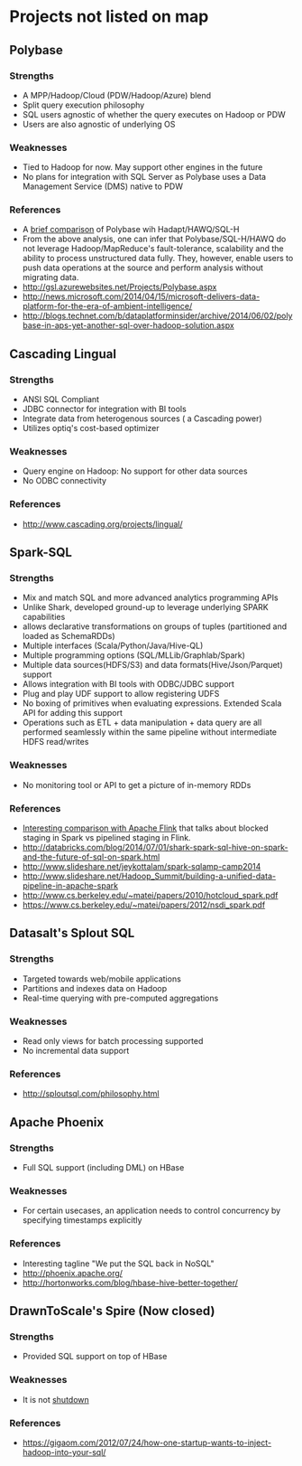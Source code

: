 # Projects not listed on map

## Polybase
### Strengths
 - A MPP/Hadoop/Cloud (PDW/Hadoop/Azure) blend 
 - Split query execution philosophy
 - SQL users agnostic of whether the query executes on Hadoop or PDW
 - Users are also agnostic of underlying OS
 
### Weaknesses
 - Tied to Hadoop for now. May support other engines in the future
 - No plans for integration with SQL Server as Polybase uses a Data Management Service (DMS) native to PDW
 
### References
 - A [brief comparison](http://nosql.mypopescu.com/post/52620986886/main-difference-between-hadapt-and-microsoft) of Polybase wih Hadapt/HAWQ/SQL-H
 - From the above analysis, one can infer that Polybase/SQL-H/HAWQ do not leverage Hadoop/MapReduce's fault-tolerance, scalability and the ability to 
 process unstructured data fully. They, however, enable users to push data operations at the source and perform analysis without migrating data.
 - http://gsl.azurewebsites.net/Projects/Polybase.aspx
 - http://news.microsoft.com/2014/04/15/microsoft-delivers-data-platform-for-the-era-of-ambient-intelligence/
 - http://blogs.technet.com/b/dataplatforminsider/archive/2014/06/02/polybase-in-aps-yet-another-sql-over-hadoop-solution.aspx
 
 
## Cascading Lingual
### Strengths
  - ANSI SQL Compliant
  - JDBC connector for integration with BI tools
  - Integrate data from heterogenous sources ( a Cascading power)
  - Utilizes optiq's cost-based optimizer

### Weaknesses
  - Query engine on Hadoop: No support for other data sources
  - No ODBC connectivity

### References
  - http://www.cascading.org/projects/lingual/


## Spark-SQL
### Strengths
  - Mix and match SQL and more advanced analytics programming APIs
  - Unlike Shark, developed ground-up to leverage underlying SPARK capabilities
  - allows declarative transformations on groups of tuples (partitioned and loaded as SchemaRDDs)
  - Multiple interfaces (Scala/Python/Java/Hive-QL)
  - Multiple programming options (SQL/MLLib/Graphlab/Spark)
  - Multiple data sources(HDFS/S3) and data formats(Hive/Json/Parquet) support
  - Allows integration with BI tools with ODBC/JDBC support
  - Plug and play UDF support to allow registering UDFS
  - No boxing of primitives when evaluating expressions. Extended Scala API for adding this support
  - Operations such as ETL + data manipulation + data query are all performed seamlessly within the same pipeline without intermediate HDFS read/writes
  
### Weaknesses
  - No monitoring tool or API to get a picture of in-memory RDDs


### References
  - [Interesting comparison with Apache Flink](http://www.slideshare.net/KostasTzoumas/apache-flink-api-runtime-and-project-roadmap) that talks about blocked staging in Spark vs pipelined staging in Flink. 
  - http://databricks.com/blog/2014/07/01/shark-spark-sql-hive-on-spark-and-the-future-of-sql-on-spark.html
  - http://www.slideshare.net/jeykottalam/spark-sqlamp-camp2014
  - http://www.slideshare.net/Hadoop_Summit/building-a-unified-data-pipeline-in-apache-spark
  - http://www.cs.berkeley.edu/~matei/papers/2010/hotcloud_spark.pdf
  - https://www.cs.berkeley.edu/~matei/papers/2012/nsdi_spark.pdf
  

 
## Datasalt's Splout SQL
### Strengths
  - Targeted towards web/mobile applications 
  - Partitions and indexes data on Hadoop
  - Real-time querying with pre-computed aggregations

### Weaknesses
  - Read only views for batch processing supported
  - No incremental data support  

### References
  - http://sploutsql.com/philosophy.html



## Apache Phoenix
### Strengths
  - Full SQL support (including DML) on HBase

### Weaknesses
  - For certain usecases, an application needs to control concurrency by specifying timestamps explicitly

### References
  - Interesting tagline "We put the SQL back in NoSQL"
  - http://phoenix.apache.org/
  - http://hortonworks.com/blog/hbase-hive-better-together/


## DrawnToScale's Spire (Now closed)
### Strengths
  - Provided SQL support on top of HBase

### Weaknesses
  - It is not [shutdown](https://gigaom.com/2013/05/17/database-startup-drawn-to-scale-is-closing-down/)

### References
  - https://gigaom.com/2012/07/24/how-one-startup-wants-to-inject-hadoop-into-your-sql/

